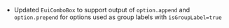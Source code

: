 - Updated `EuiComboBox` to support output of `option.append` and `option.prepend` for options used as group labels with `isGroupLabel=true`

